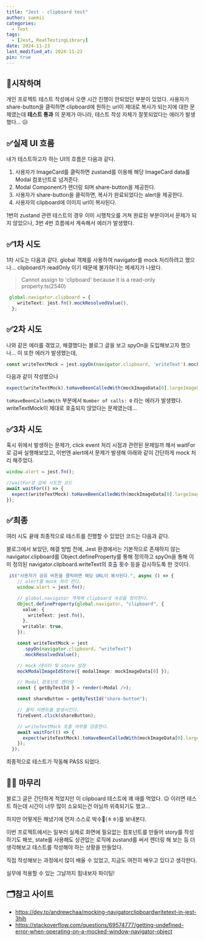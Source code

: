 ```yaml
---
title: "Jest - clipboard test"
author: saemii
categories:
  - Test
tags:
  - [Jest, ReatTestingLibrary]
date: 2024-11-23
last_modified_at: 2024-11-23
pin: true
---
```


## 📌시작하며

개인 프로젝트 테스트 작성에서 오랜 시간 진행이 안되었던 부분이 있었다. 
사용자가 share-button을 클릭하면 clipboard에 원하는 url이 제대로 복사가 되는지에 대한 문제였는데 **테스트 통과** 의 문제가 아니라,
테스트 작성 자체가 잘못되었다는 에러가 발생했다... 😥

## ✅실제 UI 흐름
내가 테스트하고자 하는 UI의 흐름은 다음과 같다. 
1. 사용자가 ImageCard를 클릭하면 zustand를 이용해 해당 ImageCard data를 Modal 컴포넌트로 넘겨준다.
2. Modal Component가 렌더링 되며 share-button을 제공한다.
3. 사용자가 share-button을 클릭하면, 복사가 완료되었다는 alert을 제공한다.
4. 사용자의 clipboard에 이미지 url이 복사된다.

1번의 zustand 관련 테스트의 경우 이미 시행착오를 거쳐 완료된 부분이어서 문제가 되지 않았으나, 3번 4번 흐름에서 계속해서 에러가 발생했다.

## ✅1차 시도
1차 시도는 다음과 같다.
global 객체를 사용하여 navigator를 mock 처리하려고 했으나... clipboard가 readOnly 이기 때문에 불가하다는 메세지가 나왔다.

> Cannot assign to 'clipboard' because it is a read-only property.ts(2540)

```typescript
 global.navigator.clipboard = {
    writeText: jest.fn().mockResolvedValue(),
  };
```
## ✅2차 시도

나와 같은 에러를 겪었고, 해결했다는 블로그 글을 보고 spyOn을 도입해보고자 했으나... 
이 또한 에러가 발생했는데,

```typescript
const writeTextMock = jest.spyOn(navigator.clipboard, 'writeText').mockResolvedValue();
```
다음과 같이 작성했으나
```typescript
expect(writeTextMock).toHaveBeenCalledWith(mockImageData[0].largeImageURL);
```
`toHaveBeenCalledWith` 부분에서  `Number of calls: 0` 라는 에러가 발생했다. writeTextMock이 제대로 호출되지 않았다는 문제였는데...

## ✅3차 시도
혹시 위에서 발생하는 문제가, click event 처리 시점과 관련된 문제일까 해서 waitFor로 감싸 실행해보았고, 이번엔 alert에서 문제가 발생해 아래와 같이 간단하게 mock 처리 해주었다.

```typescript
window.alert = jest.fn();

//waitFor로 감싸 시도한 코드
await waitFor(() => {
  expect(writeTextMock).toHaveBeenCalledWith(mockImageData[0].largeImageURL);
});
```
## ✅최종
여러 시도 끝에 최종적으로 테스트를 진행할 수 있었던 코드는 다음과 같다.

블로그에서 보았던, 해결 방법 전에, Jest 환경에서는 기본적으로 존재하지 않는 navigator.clipboard를 Object.defineProperty를 통해 정의하고 spyOn을 통해 이미 정의된 navigator.clipboard.writeText의 호출 횟수 등을 감시하도록 한 것이다.

```typescript
 it("사용자가 공유 버튼을 클릭하면 해당 URL이 복사된다.", async () => {
    // alert를 mock 처리 한다.
    window.alert = jest.fn();

    // global.navigator 객체에 clipboard 속성을 정의한다.
    Object.defineProperty(global.navigator, "clipboard", {
      value: {
        writeText: jest.fn(),
      },
      writable: true,
    });

    const writeTextMock = jest
      .spyOn(navigator.clipboard, "writeText")
      .mockResolvedValue();

    // mock 데이터 및 store 설정
    mockModalImageIdStore({ modalImage: mockImageData[0] });

    // Modal 컴포넌트 렌더링
    const { getByTestId } = render(<Modal />);

    const shareButton = getByTestId("share-button");

    // 클릭 이벤트를 발생시킨다.
    fireEvent.click(shareButton); 

    // writeTextMock 호출 여부를 검증한다.
    await waitFor(() => {
      expect(writeTextMock).toHaveBeenCalledWith(mockImageData[0].largeImageURL);
    });
  });
```

최종적으로 테스트가 작동해 PASS 되었다.

## 🙋‍♀️ 마무리
블로그 글은 간단하게 적었지만 이 clipboard 테스트에 꽤 애를 먹었다. 😥
이러면 테스트 하는데 시간이 너무 많이 소요되는건 아닐까 위축되기도 했고... 

하지만 어떻게든 해냈기에 먼저 스스로 박수🤗(ㅎㅎ)를 보내본다.

이번 프로젝트에서는 일부러 실제로 화면에 필요없는 컴포넌트를 만들어 story를 작성하기도 해쏘, state를 사용해도 상관없는 로직에
zustand를 써서 렌더링 해 보는 등 더 생각해보고 테스트를 작성해야 하는 상황을 만들었다.

직접 작성해보는 과정에서 많이 배울 수 있었고, 지금도 여전히 배우고 있다고 생각한다.

실무에 적용할 수 있는 그날까지 힘내보자 파이팅!


## 🗂️참고 사이트

- <https://dev.to/andrewchaa/mocking-navigatorclipboardwritetext-in-jest-3hih>
- <https://stackoverflow.com/questions/69574777/getting-undefined-error-when-operating-on-a-mocked-window-navigator-object>